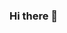 ### Hi there 👋

<!--
**Amr-Hendawy/Amr-hendawy** is a ✨ _special_ ✨ repository because its `README.md` (this file) appears on your GitHub profile.

Here are some ideas to get you started:
I am a passionate React developer

- 🔭 I’m currently working on Web app with React
- 🌱 I’m currently learning React Native
- 👯 I’m looking to collaborate on any React project
- 💬 Ask me about JavaScript,React
- 📫 How to reach me: (amr.fathy.ebraheem@gmail.com)

-->
